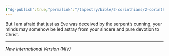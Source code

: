 ```yaml
---
{"dg-publish":true,"permalink":"/tapestry/bible/2-corinthians/2-corinthians-11-3a/","title":"2 Corinthians 11:3a","tags":["bible-verse","bible-verse"],"dgHomeLink":true,"dgShowLocalGraph":true,"dgEnableSearch":true}
---
```


But I am afraid that just as Eve was deceived by the serpent’s cunning, your minds may somehow be led astray from your sincere and pure devotion to Christ.

---
*New International Version (NIV)*